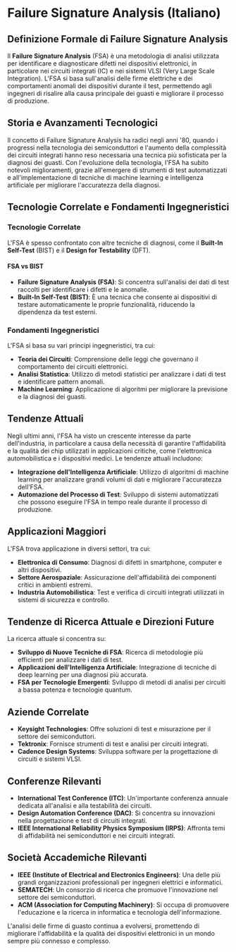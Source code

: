 # Failure Signature Analysis (Italiano)

## Definizione Formale di Failure Signature Analysis

Il **Failure Signature Analysis** (FSA) è una metodologia di analisi utilizzata per identificare e diagnosticare difetti nei dispositivi elettronici, in particolare nei circuiti integrati (IC) e nei sistemi VLSI (Very Large Scale Integration). L'FSA si basa sull'analisi delle firme elettriche e dei comportamenti anomali dei dispositivi durante il test, permettendo agli ingegneri di risalire alla causa principale dei guasti e migliorare il processo di produzione.

## Storia e Avanzamenti Tecnologici

Il concetto di Failure Signature Analysis ha radici negli anni '80, quando i progressi nella tecnologia dei semiconduttori e l'aumento della complessità dei circuiti integrati hanno reso necessaria una tecnica più sofisticata per la diagnosi dei guasti. Con l'evoluzione della tecnologia, l'FSA ha subito notevoli miglioramenti, grazie all'emergere di strumenti di test automatizzati e all'implementazione di tecniche di machine learning e intelligenza artificiale per migliorare l'accuratezza della diagnosi.

## Tecnologie Correlate e Fondamenti Ingegneristici

### Tecnologie Correlate

L'FSA è spesso confrontato con altre tecniche di diagnosi, come il **Built-In Self-Test** (BIST) e il **Design for Testability** (DFT). 

#### FSA vs BIST

- **Failure Signature Analysis (FSA)**: Si concentra sull'analisi dei dati di test raccolti per identificare i difetti e le anomalie.
- **Built-In Self-Test (BIST)**: È una tecnica che consente ai dispositivi di testare automaticamente le proprie funzionalità, riducendo la dipendenza da test esterni.

### Fondamenti Ingegneristici

L'FSA si basa su vari principi ingegneristici, tra cui:

- **Teoria dei Circuiti**: Comprensione delle leggi che governano il comportamento dei circuiti elettronici.
- **Analisi Statistica**: Utilizzo di metodi statistici per analizzare i dati di test e identificare pattern anomali.
- **Machine Learning**: Applicazione di algoritmi per migliorare la previsione e la diagnosi dei guasti.

## Tendenze Attuali

Negli ultimi anni, l'FSA ha visto un crescente interesse da parte dell'industria, in particolare a causa della necessità di garantire l'affidabilità e la qualità dei chip utilizzati in applicazioni critiche, come l'elettronica automobilistica e i dispositivi medici. Le tendenze attuali includono:

- **Integrazione dell'Intelligenza Artificiale**: Utilizzo di algoritmi di machine learning per analizzare grandi volumi di dati e migliorare l'accuratezza dell'FSA.
- **Automazione del Processo di Test**: Sviluppo di sistemi automatizzati che possono eseguire l'FSA in tempo reale durante il processo di produzione.

## Applicazioni Maggiori

L'FSA trova applicazione in diversi settori, tra cui:

- **Elettronica di Consumo**: Diagnosi di difetti in smartphone, computer e altri dispositivi.
- **Settore Aerospaziale**: Assicurazione dell'affidabilità dei componenti critici in ambienti estremi.
- **Industria Automobilistica**: Test e verifica di circuiti integrati utilizzati in sistemi di sicurezza e controllo.

## Tendenze di Ricerca Attuale e Direzioni Future

La ricerca attuale si concentra su:

- **Sviluppo di Nuove Tecniche di FSA**: Ricerca di metodologie più efficienti per analizzare i dati di test.
- **Applicazioni dell'Intelligenza Artificiale**: Integrazione di tecniche di deep learning per una diagnosi più accurata.
- **FSA per Tecnologie Emergenti**: Sviluppo di metodi di analisi per circuiti a bassa potenza e tecnologie quantum.

## Aziende Correlate

- **Keysight Technologies**: Offre soluzioni di test e misurazione per il settore dei semiconduttori.
- **Tektronix**: Fornisce strumenti di test e analisi per circuiti integrati.
- **Cadence Design Systems**: Sviluppa software per la progettazione di circuiti e sistemi VLSI.

## Conferenze Rilevanti

- **International Test Conference (ITC)**: Un'importante conferenza annuale dedicata all'analisi e alla testabilità dei circuiti.
- **Design Automation Conference (DAC)**: Si concentra su innovazioni nella progettazione e test di circuiti integrati.
- **IEEE International Reliability Physics Symposium (IRPS)**: Affronta temi di affidabilità nei semiconduttori e nei circuiti integrati.

## Società Accademiche Rilevanti

- **IEEE (Institute of Electrical and Electronics Engineers)**: Una delle più grandi organizzazioni professionali per ingegneri elettrici e informatici.
- **SEMATECH**: Un consorzio di ricerca che promuove l'innovazione nel settore dei semiconduttori.
- **ACM (Association for Computing Machinery)**: Si occupa di promuovere l'educazione e la ricerca in informatica e tecnologia dell'informazione.

L'analisi delle firme di guasto continua a evolversi, promettendo di migliorare l'affidabilità e la qualità dei dispositivi elettronici in un mondo sempre più connesso e complesso.